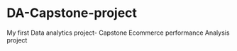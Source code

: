 # DA-Capstone-project
My first Data analytics project- Capstone Ecommerce performance Analysis project
